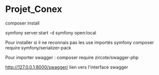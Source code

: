# Projet_Conex

composer install

symfony server:start -d
symfony open:local

Pour installer si il ne reconnais pas les use importés
symfony composer require symfony/serializer-pack

Pour importer swagger :
composer require zircote/swagger-php

http://127.0.0.1:8000/swagger/
lien vers l'interface swagger